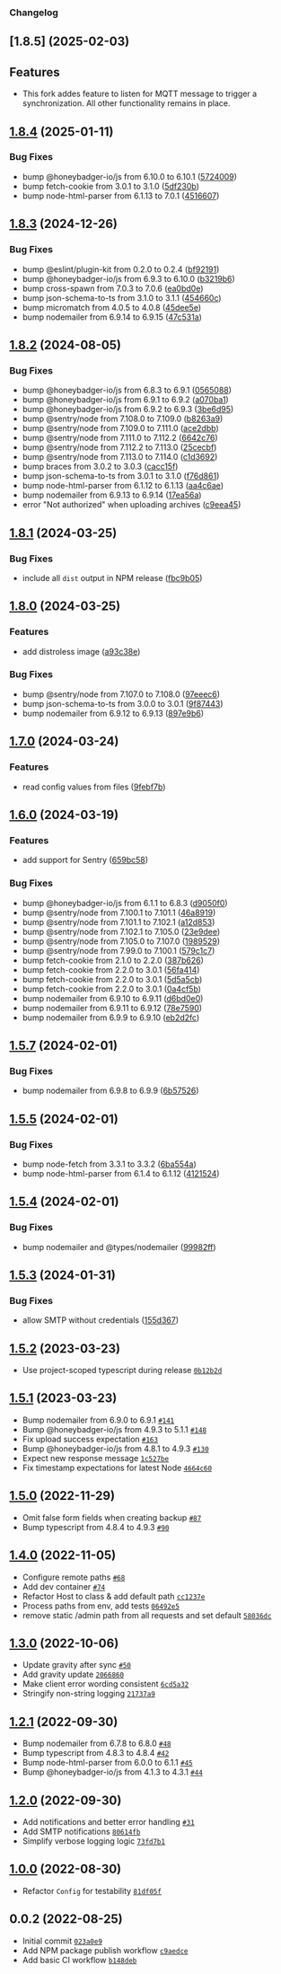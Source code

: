 ### Changelog

## [1.8.5] (2025-02-03)

## Features
* This fork addes feature to listen for MQTT message to trigger a synchronization.  All other functionality remains in place.


## [1.8.4](https://github.com/mattwebbio/orbital-sync/compare/v1.8.3...v1.8.4) (2025-01-11)


### Bug Fixes

* bump @honeybadger-io/js from 6.10.0 to 6.10.1 ([5724009](https://github.com/mattwebbio/orbital-sync/commit/5724009853d88c7783eff9ab0d4f1197a994db78))
* bump fetch-cookie from 3.0.1 to 3.1.0 ([5df230b](https://github.com/mattwebbio/orbital-sync/commit/5df230bebd268a755bc1c8e85b21244bf7cd6097))
* bump node-html-parser from 6.1.13 to 7.0.1 ([4516607](https://github.com/mattwebbio/orbital-sync/commit/451660723238a132b44de259bf832ac263979f2c))

## [1.8.3](https://github.com/mattwebbio/orbital-sync/compare/v1.8.2...v1.8.3) (2024-12-26)


### Bug Fixes

* bump @eslint/plugin-kit from 0.2.0 to 0.2.4 ([bf92191](https://github.com/mattwebbio/orbital-sync/commit/bf921912c13c2a900cfbd2c17612ff0f8be2765a))
* bump @honeybadger-io/js from 6.9.3 to 6.10.0 ([b3219b6](https://github.com/mattwebbio/orbital-sync/commit/b3219b66fce6af5df03ed929dd8008c9cdbb161d))
* bump cross-spawn from 7.0.3 to 7.0.6 ([ea0bd0e](https://github.com/mattwebbio/orbital-sync/commit/ea0bd0eb5e61bc2baf5b50960780c6e628a29aff))
* bump json-schema-to-ts from 3.1.0 to 3.1.1 ([454660c](https://github.com/mattwebbio/orbital-sync/commit/454660cbdbe681bb06a11b46a52773ed13f5e83e))
* bump micromatch from 4.0.5 to 4.0.8 ([45dee5e](https://github.com/mattwebbio/orbital-sync/commit/45dee5ee690308c58d39a45f7aa682dba884e063))
* bump nodemailer from 6.9.14 to 6.9.15 ([47c531a](https://github.com/mattwebbio/orbital-sync/commit/47c531afed9ab1781527402dee6ac63a636e48e2))

## [1.8.2](https://github.com/mattwebbio/orbital-sync/compare/v1.8.1...v1.8.2) (2024-08-05)


### Bug Fixes

* bump @honeybadger-io/js from 6.8.3 to 6.9.1 ([0565088](https://github.com/mattwebbio/orbital-sync/commit/056508818cf312e3b4a0cef1912f4671be954a71))
* bump @honeybadger-io/js from 6.9.1 to 6.9.2 ([a070ba1](https://github.com/mattwebbio/orbital-sync/commit/a070ba13a5cef05ee55a219549d73302d3a4aea3))
* bump @honeybadger-io/js from 6.9.2 to 6.9.3 ([3be6d95](https://github.com/mattwebbio/orbital-sync/commit/3be6d959c9e2fa2260f5861f1a780c7dc2e74ed7))
* bump @sentry/node from 7.108.0 to 7.109.0 ([b8263a9](https://github.com/mattwebbio/orbital-sync/commit/b8263a9e7b1dbac60e15c44b5e9c650719dac7b5))
* bump @sentry/node from 7.109.0 to 7.111.0 ([ace2dbb](https://github.com/mattwebbio/orbital-sync/commit/ace2dbb286939853cdd6ca99fccd798a1171fa9e))
* bump @sentry/node from 7.111.0 to 7.112.2 ([6642c76](https://github.com/mattwebbio/orbital-sync/commit/6642c76295126cbc25e00a7acc5e68285b235f52))
* bump @sentry/node from 7.112.2 to 7.113.0 ([25cecbf](https://github.com/mattwebbio/orbital-sync/commit/25cecbf584a428926efc2cd29a3b871ce80e8804))
* bump @sentry/node from 7.113.0 to 7.114.0 ([c1d3692](https://github.com/mattwebbio/orbital-sync/commit/c1d3692d14680e20b769e21486e7b183a03ca746))
* bump braces from 3.0.2 to 3.0.3 ([cacc15f](https://github.com/mattwebbio/orbital-sync/commit/cacc15fd617073ea3ddbaa86f31407f1861f0e3d))
* bump json-schema-to-ts from 3.0.1 to 3.1.0 ([f76d861](https://github.com/mattwebbio/orbital-sync/commit/f76d861232da4bda67fb25702225133711d2d98d))
* bump node-html-parser from 6.1.12 to 6.1.13 ([aa4c6ae](https://github.com/mattwebbio/orbital-sync/commit/aa4c6aed19cb65ff09adc229342eea5a467b1590))
* bump nodemailer from 6.9.13 to 6.9.14 ([17ea56a](https://github.com/mattwebbio/orbital-sync/commit/17ea56ab6fb8d08b1576166d027508b6e60b129f))
* error "Not authorized" when uploading archives ([c9eea45](https://github.com/mattwebbio/orbital-sync/commit/c9eea45e6b2a806443375d35a5acad3fa53785d3))

## [1.8.1](https://github.com/mattwebbio/orbital-sync/compare/v1.8.0...v1.8.1) (2024-03-25)


### Bug Fixes

* include all `dist` output in NPM release ([fbc9b05](https://github.com/mattwebbio/orbital-sync/commit/fbc9b059da03b33f02cbe84007958bad3efbd930))

## [1.8.0](https://github.com/mattwebbio/orbital-sync/compare/v1.7.0...v1.8.0) (2024-03-25)


### Features

* add distroless image ([a93c38e](https://github.com/mattwebbio/orbital-sync/commit/a93c38e9b0f71033e5ad6bedf00a4bb67c3c2478))


### Bug Fixes

* bump @sentry/node from 7.107.0 to 7.108.0 ([97eeec6](https://github.com/mattwebbio/orbital-sync/commit/97eeec6bcbbce4a235186518b9b38e7b60d5efbc))
* bump json-schema-to-ts from 3.0.0 to 3.0.1 ([9f87443](https://github.com/mattwebbio/orbital-sync/commit/9f874439dd329a7914cda7f5616386de131ff58e))
* bump nodemailer from 6.9.12 to 6.9.13 ([897e9b6](https://github.com/mattwebbio/orbital-sync/commit/897e9b6f53c535aea8c12c8dd8db01776b6b342c))

## [1.7.0](https://github.com/mattwebbio/orbital-sync/compare/v1.6.0...v1.7.0) (2024-03-24)


### Features

* read config values from files ([9febf7b](https://github.com/mattwebbio/orbital-sync/commit/9febf7bf93639fcd259f18d7d094066dca959655))

## [1.6.0](https://github.com/mattwebbio/orbital-sync/compare/v1.5.7...v1.6.0) (2024-03-19)


### Features

* add support for Sentry ([659bc58](https://github.com/mattwebbio/orbital-sync/commit/659bc58d76314ec90afb39d4562206aa8f236f70))


### Bug Fixes

* bump @honeybadger-io/js from 6.1.1 to 6.8.3 ([d9050f0](https://github.com/mattwebbio/orbital-sync/commit/d9050f0a71862e5e89d2779ea095baa683588a72))
* bump @sentry/node from 7.100.1 to 7.101.1 ([46a8919](https://github.com/mattwebbio/orbital-sync/commit/46a8919434fd3f33441b66b0623da0d4b45e0f8a))
* bump @sentry/node from 7.101.1 to 7.102.1 ([a12d853](https://github.com/mattwebbio/orbital-sync/commit/a12d853dc5cd379368f974c2b35f28a857879bdf))
* bump @sentry/node from 7.102.1 to 7.105.0 ([23e9dee](https://github.com/mattwebbio/orbital-sync/commit/23e9dee2bd457b362c82684217c05d75c387d336))
* bump @sentry/node from 7.105.0 to 7.107.0 ([1989529](https://github.com/mattwebbio/orbital-sync/commit/19895295892f21ef183d573c0b007442990473db))
* bump @sentry/node from 7.99.0 to 7.100.1 ([579c1c7](https://github.com/mattwebbio/orbital-sync/commit/579c1c7ce47311e4686961720132599a6e85b9d3))
* bump fetch-cookie from 2.1.0 to 2.2.0 ([387b626](https://github.com/mattwebbio/orbital-sync/commit/387b6266518a598f0b0fb0fda10d0694d95de7ef))
* bump fetch-cookie from 2.2.0 to 3.0.1 ([56fa414](https://github.com/mattwebbio/orbital-sync/commit/56fa414fa117d80bb49311831abaebc951fe2e31))
* bump fetch-cookie from 2.2.0 to 3.0.1 ([5d5a5cb](https://github.com/mattwebbio/orbital-sync/commit/5d5a5cb9b28f916508c2a4f0c2e353ce14c59116))
* bump fetch-cookie from 2.2.0 to 3.0.1 ([0a4cf5b](https://github.com/mattwebbio/orbital-sync/commit/0a4cf5b7ff647993bb3ebb8abb827b32b53a54c9))
* bump nodemailer from 6.9.10 to 6.9.11 ([d6bd0e0](https://github.com/mattwebbio/orbital-sync/commit/d6bd0e0e275d9c34da42a45e17202d0b7367ea7e))
* bump nodemailer from 6.9.11 to 6.9.12 ([78e7590](https://github.com/mattwebbio/orbital-sync/commit/78e7590d09570068b413bec26f4d41ab44dfd1a1))
* bump nodemailer from 6.9.9 to 6.9.10 ([eb2d2fc](https://github.com/mattwebbio/orbital-sync/commit/eb2d2fc3453e72b1fcf2469c60cb097520321c4f))

## [1.5.7](https://github.com/mattwebbio/orbital-sync/compare/v1.5.6...v1.5.7) (2024-02-01)


### Bug Fixes

* bump nodemailer from 6.9.8 to 6.9.9 ([6b57526](https://github.com/mattwebbio/orbital-sync/commit/6b575269f438808218ae80bda2b9e8d130166917))

## [1.5.5](https://github.com/mattwebbio/orbital-sync/compare/v1.5.4...v1.5.5) (2024-02-01)

### Bug Fixes

* bump node-fetch from 3.3.1 to 3.3.2 ([6ba554a](https://github.com/mattwebbio/orbital-sync/commit/6ba554a793f3a991f144727d431049a5dbe57f80))
* bump node-html-parser from 6.1.4 to 6.1.12 ([4121524](https://github.com/mattwebbio/orbital-sync/commit/4121524617814ce58a9f2e437deea738890b7bc4))

## [1.5.4](https://github.com/mattwebbio/orbital-sync/compare/v1.5.3...v1.5.4) (2024-02-01)


### Bug Fixes

* bump nodemailer and @types/nodemailer ([99982ff](https://github.com/mattwebbio/orbital-sync/commit/99982ff5763e910a70d5a0b5f5c59c59a17cedf7))

## [1.5.3](https://github.com/mattwebbio/orbital-sync/compare/v1.5.2...v1.5.3) (2024-01-31)


### Bug Fixes

* allow SMTP without credentials ([155d367](https://github.com/mattwebbio/orbital-sync/commit/155d3678d61d3e2b003c879cb08a8b63c8c562c6))

## [1.5.2](https://github.com/mattwebbio/orbital-sync/compare/v1.5.1...v1.5.2) (2023-03-23)

- Use project-scoped typescript during release [`0b12b2d`](https://github.com/mattwebbio/orbital-sync/commit/0b12b2d306adf33b4a4e448da1d07a778687f3f6)

## [1.5.1](https://github.com/mattwebbio/orbital-sync/compare/v1.5.1-0...v1.5.1) (2023-03-23)

- Bump nodemailer from 6.9.0 to 6.9.1 [`#141`](https://github.com/mattwebbio/orbital-sync/pull/141)
- Bump @honeybadger-io/js from 4.9.3 to 5.1.1 [`#148`](https://github.com/mattwebbio/orbital-sync/pull/148)
- Fix upload success expectation [`#163`](https://github.com/mattwebbio/orbital-sync/pull/163)
- Bump @honeybadger-io/js from 4.8.1 to 4.9.3 [`#130`](https://github.com/mattwebbio/orbital-sync/pull/130)
- Expect new response message [`1c527be`](https://github.com/mattwebbio/orbital-sync/commit/1c527bec4cb3d17255a2608f4b2130af272e5930)
- Fix timestamp expectations for latest Node [`4664c60`](https://github.com/mattwebbio/orbital-sync/commit/4664c602a12c4ed38662f3b5114da6bfa5428a75)

## [1.5.0](https://github.com/mattwebbio/orbital-sync/compare/v1.4.1-0...v1.5.0) (2022-11-29)

- Omit false form fields when creating backup [`#87`](https://github.com/mattwebbio/orbital-sync/pull/87)
- Bump typescript from 4.8.4 to 4.9.3 [`#90`](https://github.com/mattwebbio/orbital-sync/pull/90)

## [1.4.0](https://github.com/mattwebbio/orbital-sync/compare/v1.4.0-1...v1.4.0) (2022-11-05)

- Configure remote paths [`#68`](https://github.com/mattwebbio/orbital-sync/pull/68)
- Add dev container [`#74`](https://github.com/mattwebbio/orbital-sync/pull/74)
- Refactor Host to class & add default path [`cc1237e`](https://github.com/mattwebbio/orbital-sync/commit/cc1237ed3c18a4437175248799be52dcdb229b4c)
- Process paths from env, add tests [`06492e5`](https://github.com/mattwebbio/orbital-sync/commit/06492e512f2d94313e622987558c464e72667643)
- remove static /admin path from all requests and set default [`58036dc`](https://github.com/mattwebbio/orbital-sync/commit/58036dc8ed5a009951936a3ff227c0ea6480b692)

## [1.3.0](https://github.com/mattwebbio/orbital-sync/compare/v1.2.2-beta.0...v1.3.0) (2022-10-06)

- Update gravity after sync [`#50`](https://github.com/mattwebbio/orbital-sync/pull/50)
- Add gravity update [`2066860`](https://github.com/mattwebbio/orbital-sync/commit/20668603c869687e1bfa14d32187e7274dfec2e9)
- Make client error wording consistent [`6cd5a32`](https://github.com/mattwebbio/orbital-sync/commit/6cd5a32fa5f02996b3689431c6e7aa860a1ac9cd)
- Stringify non-string logging [`21737a9`](https://github.com/mattwebbio/orbital-sync/commit/21737a96fee2de8c0db50771f3bfe12cee637144)

## [1.2.1](https://github.com/mattwebbio/orbital-sync/compare/v1.2.0...v1.2.1) (2022-09-30)

- Bump nodemailer from 6.7.8 to 6.8.0 [`#48`](https://github.com/mattwebbio/orbital-sync/pull/48)
- Bump typescript from 4.8.3 to 4.8.4 [`#42`](https://github.com/mattwebbio/orbital-sync/pull/42)
- Bump node-html-parser from 6.0.0 to 6.1.1 [`#45`](https://github.com/mattwebbio/orbital-sync/pull/45)
- Bump @honeybadger-io/js from 4.1.3 to 4.3.1 [`#44`](https://github.com/mattwebbio/orbital-sync/pull/44)

## [1.2.0](https://github.com/mattwebbio/orbital-sync/compare/v1.1.3-beta.2...v1.2.0) (2022-09-30)

- Add notifications and better error handling [`#31`](https://github.com/mattwebbio/orbital-sync/pull/31)
- Add SMTP notifications [`80614fb`](https://github.com/mattwebbio/orbital-sync/commit/80614fba02a62aeab32b0ecfefd65366ea3622b8)
- Simplify verbose logging logic [`73fd7b1`](https://github.com/mattwebbio/orbital-sync/commit/73fd7b152efbeabf6c6cec69c75611d098038a78)

## [1.0.0](https://github.com/mattwebbio/orbital-sync/compare/v0.0.8...v1.0.0) (2022-08-30)

- Refactor `Config` for testability [`81df05f`](https://github.com/mattwebbio/orbital-sync/commit/81df05fc84c8158164075d9adeb32c832d73a276)

## 0.0.2 (2022-08-25)

- Initial commit [`023a0e9`](https://github.com/mattwebbio/orbital-sync/commit/023a0e9e0e1f0ed43963ca87532b2c02bc42211f)
- Add NPM package publish workflow [`c9aedce`](https://github.com/mattwebbio/orbital-sync/commit/c9aedcef8a0ada726061ee3623a4a963d9dd37f0)
- Add basic CI workflow [`b148deb`](https://github.com/mattwebbio/orbital-sync/commit/b148deb01bcad5d2b9abfb0abaa636cae828203d)
